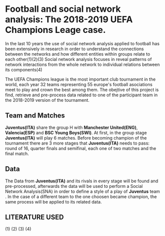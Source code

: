 # Football and social network analysis: The 2018-2019 UEFA Champions Leage case. 

In the last 10 years the use of social network analysis applied to football has been extensively in research in order to understand the connections between the networks and how different entities within groups relate to each other(1)(2)(3)
Social network analysis focuses in reveal patterns of network interactions from the whole network to individual relations between its components(4)

The UEFA Champions league is the most important club tournament in the world, each year 32 teams representing 55 europe's football asociations meet to play and crown the best among them.
The obejtive of this project is find, retrieve and pre-process data related to one of the participant team in the 2018-2019 version of the tournament. 


## Team and Matches

**Juventus(ITA)** share the group H with **Manchester United(ENG)**, **Valencia(ESP)** and **BSC Young Boys(SWI)**. At first, in the group stage **Juventus(ITA)** will play 6 matches. Before becoming champion of the tournament there are 3 more stages that **Juventus(ITA)** needs to pass: round of 16, quarter finals and semifinal, each one of two matches and the final match.


## Data 

The Data from **Juventus(ITA)** and its rivals in every stage will be found and pre-processed, afterwards the data will be used to perform a Social Network Analysis(SNA) in order to define a style of a play of **Juventus** team . 
In the case of a different team to the one choosen became champion, the same process will be applied to its related data. 

## LITERATURE USED

(1)
(2)
(3)
(4)



